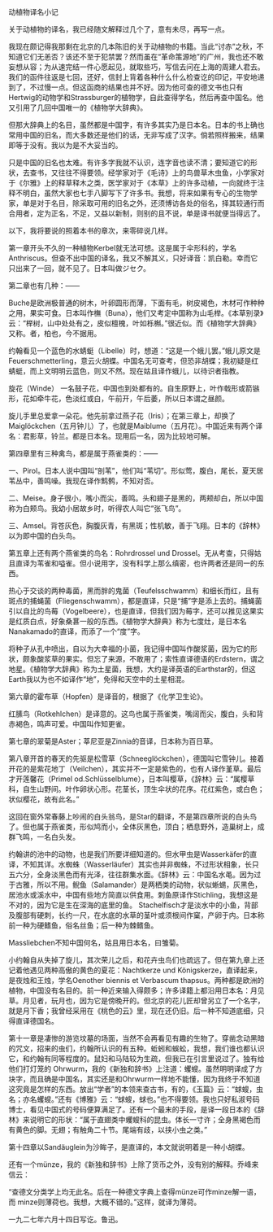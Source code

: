动植物译名小记

  

  

关于动植物的译名，我已经随文解释过几个了，意有未尽，再写一点。

我现在颇记得我那剩在北京的几本陈旧的关于动植物的书籍。当此“讨赤”之秋，不知道它们无恙否？该还不至于犯禁罢？然而虽在“革命策源地”的广州，我也还不敢妄想从容；为从速完结一件心愿起见，就取些巧，写信去问在上海的周建人君去。我们的函件往返是七回，还好，信封上背着各种什么什么检查讫的印记，平安地递到了，不过慢一点。但这函商的结果也并不好。因为他可查的德文书也只有Hertwig的动物学和Strassburger的植物学，自此查得学名，然后再查中国名。他又引用了几回中国唯一的《植物学大辞典》。

但那大辞典上的名目，虽然都是中国字，有许多其实乃是日本名。日本的书上确也常用中国的旧名，而大多数还是他们的话，无非写成了汉字。倘若照样搬来，结果即等于没有。我以为是不大妥当的。

只是中国的旧名也太难。有许多字我就不认识，连字音也读不清；要知道它的形状，去查书，又往往不得要领。经学家对于《毛诗》上的鸟兽草木虫鱼，小学家对于《尔雅》上的释草释木之类，医学家对于《本草》上的许多动植，一向就终于注释不明白，虽然大家也七手八脚写下了许多书。我想，将来如果有专心的生物学家，单是对于名目，除采取可用的旧名之外，还须博访各处的俗名，择其较通行而合用者，定为正名，不足，又益以新制，则别的且不说，单是译书就便当得远了。

以下，我将要说的照着本书的章次，来零碎说几样。

  

第一章开头不久的一种植物Kerbel就无法可想。这是属于伞形科的，学名Anthriscus。但查不出中国的译名，我又不解其义，只好译音：凯白勒。幸而它只出来了一回，就不见了。日本叫做ジセク。

  

第二章也有几种：——

Buche是欧洲极普通的树木，叶卵圆形而薄，下面有毛，树皮褐色，木材可作种种之用，果实可食。日本叫作橅（Buna），他们又考定中国称为山毛榉。《本草别录》云：“榉树，山中处处有之，皮似檀槐，叶如栎槲。”很近似。而《植物学大辞典》又称。者，柏也，今不据用。

约翰看见一个蓝色的水蜻蜓（Libelle）时，想道：“这是一个蛾儿罢。”蛾儿原文是Feuerschmetterling，意云火胡蝶。中国名无可查考，但恐非胡蝶；我初疑是红蜻蜓，而上文明明云蓝色，则又不然。现在姑且译作蛾儿，以待识者指教。

旋花（Winde） 一名鼓子花，中国也到处都有的。自生原野上，叶作戟形或箭镞形，花如牵牛花，色淡红或白，午前开，午后萎，所以日本谓之昼颜。

  

旋儿手里总爱拿一朵花。他先前拿过燕子花（Iris）；在第三章上，却换了Maiglöckchen（五月钟儿）了，也就是Maiblume（五月花）。中国近来有两个译名：君影草，铃兰。都是日本名。现用后一名，因为比较地可解。

  

第四章里有三种禽鸟，都是属于燕雀类的：——

一、Pirol。日本人说中国叫“剖苇”，他们叫“苇切”。形似莺，腹白，尾长，夏天居苇丛中，善鸣噪。我现在译作鹪鹩，不知对否。

二、Meise。身子很小，嘴小而尖，善鸣。头和翅子是黑的，两颊却白，所以中国称为白颊鸟。我幼小居故乡时，听得农人叫它“张飞鸟”。

三、Amsel。背苍灰色，胸腹灰青，有黑斑；性机敏，善于飞翔。日本的《辞林》以为即中国的白头鸟。

  

第五章上还有两个燕雀类的鸟名：Rohrdrossel und Drossel。无从考查，只得姑且直译为苇雀和嗌雀。但小说用字，没有科学上那么缜密，也许两者还是同一的东西。

热心于交谈的两种毒菌，黑而胖的鬼菌（Teufelsschwamm）和细长而红，且有斑点的捕蝇菌（Fliegenschwamm），都是直译，只是“捕”字是添上去的。捕蝇菌引以自比的鸟莓（Vogelbeere），也是直译，但我们因为莓字，还可以推见这果实是红质白点，好象桑葚一般的东西。《植物学大辞典》称为七度灶，是日本名Nanakamado的直译，而添了一个“度”字。

将种子从孔中喷出，自以为大幸福的小菌，我记得中国叫作酸浆菌，因为它的形状，颇象酸浆草的果实。但忘了来源，不敢用了；索性直译德语的Erdstern，谓之地星。《植物学大辞典》称为土星菌，我想，大约是译英语的Earthstar的，但这Earth我以为也不如译作“地”，免得和天空中的土星相混。

  

第六章的霍布草（Hopfen）是译音的，根据了《化学卫生论》。

红膆鸟（Rotkehlchen）是译意的。这鸟也属于燕雀类，嘴阔而尖，腹白，头和背赤褐色，鸣声可爱。中国叫作知更雀。

  

第七章的翠菊是Aster；莘尼亚是Zinnia的音译，日本称为百日草。

  

第八章开首的春天的先驱是松雪草（Schneeglöckchen），德国叫它雪钟儿。接着开花的是紫花地丁（Veilchen），其实并不一定是紫色的，也有人译作堇草。最后才开莲馨花（Primel od.Schlüsselblume），日本叫樱草，《辞林》云：“属樱草科，自生山野间。叶作卵状心形。花茎长，顶生伞状的花序。花红紫色，或白色；状似樱花，故有此名。”

这回在窗外常春藤上吵闹的白头翁鸟，是Star的翻译，不是第四章所说的白头鸟了。但也属于燕雀类，形似鸠而小，全体灰黑色，顶白；栖息野外，造巢树上，成群飞鸣，一名白头发。

约翰讲的池中的动物，也是我们所要详细知道的。但水甲虫是Wasserkäfer的直译，不知其详。水蜘蛛（Wasserläufer）其实也并非蜘蛛，不过形状相象，长只五六分，全身淡黑色而有光泽，往往群集水面。《辞林》云：中国名水黾。因为过于古雅，所以不用。鲵鱼（Salamander）是两栖类的动物，状似蜥蜴，灰黑色，居池水或溪水中，中国有些地方简直以供食用。刺鱼原译作Stichling，我想这是不对的，因为它是生在深海的底里的鱼。 Stachelfisch才是淡水中的小鱼，背部及腹部有硬刺，长约一尺，在水底的水草的茎叶或须根间作窠，产卵于内。日本称前一种为硬鳍鱼，俗名丝鱼；后一种为棘鳍鱼。

Massliebchen不知中国何名，姑且用日本名，曰雏菊。

  

小约翰自从失掉了旋儿，其次荣儿之后，和花卉虫鸟们也疏远了。但在第九章上还记着他遇见两种高傲的黄色的夏花：Nachtkerze und Königskerze，直译起来，是夜烛和王烛，学名Oenother biennis et Verbascum thapsus。两种都是欧洲的植物，中国没有名目的。前一种近来输入得颇多；许多译籍上都沿用日本名：月见草。月见者，玩月也，因为它是傍晚开的。但北京的花儿匠却曾另立了一个名字，就是月下香；我曾经采用在《桃色的云》里，现在还仍旧。后一种不知道底细，只得直译德国名。

  

第十一章是凄惨的游览坟墓的场面，当然不会再看见有趣的生物了。穿凿念动黑暗的咒文，招来的虫们，约翰所认识的有五种。蚯蚓和蜈蚣，我想，我们谁也都认识它，和约翰有同等程度的。鼠妇和马陆较为生疏，但我已在引言里说过了。独有给他们打灯笼的 Ohrwurm，我的《新独和辞书》上注道：蠼螋。虽然明明译成了方块字，而且确是中国名，其实还是和Ohrwurm一样地不能懂，因为我终于不知道这究竟是怎样的东西。放出“学者”的本领来查古书，有的，《玉篇》云：“蛷螋，虫名；亦名蠼螋。”还有《博雅》云：“蛷螋，蛷也。”也不得要领。我也只好私淑号码博士，看见中国式的号码便算满足了。还有一个最末的手段，是译一段日本的《辞林》来说明它的形状：“属于直翅类中蠼螋科的昆虫。体长一寸许；全身黑褐色而有黄色的脚。无翅；有触角二十节。尾端有歧，以挟小虫之类。”

第十四章以Sandäuglein为沙眸子，是直译的，本文就说明着是一种小胡蝶。

还有一个münze，我的《新独和辞书》上除了货币之外，没有别的解释。乔峰来信云：

“查德文分类学上均无此名。后在一种德文字典上查得münze可作minze解一语，而 minze则薄荷也。我想，大概不错的。”这样，就译为薄荷。

一九二七年六月十四日写讫。鲁迅。